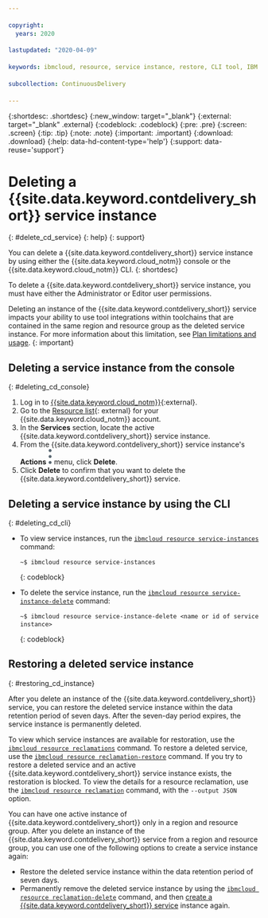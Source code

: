 ```yaml
---

copyright:
  years: 2020

lastupdated: "2020-04-09"

keywords: ibmcloud, resource, service instance, restore, CLI tool, IBM Cloud

subcollection: ContinuousDelivery

---
```


{:shortdesc: .shortdesc}
{:new_window: target="_blank"}
{:external: target="_blank" .external}
{:codeblock: .codeblock}
{:pre: .pre}
{:screen: .screen}
{:tip: .tip}
{:note: .note}
{:important: .important}
{:download: .download}
{:help: data-hd-content-type='help'}
{:support: data-reuse='support'}

# Deleting a {{site.data.keyword.contdelivery_short}} service instance
{: #delete_cd_service}
{: help} 
{: support}

You can delete a {{site.data.keyword.contdelivery_short}} service instance by using either the {{site.data.keyword.cloud_notm}} console or the {{site.data.keyword.cloud_notm}} CLI.
{: shortdesc}

To delete a {{site.data.keyword.contdelivery_short}} service instance, you must have either the Administrator or Editor user permissions.

Deleting an instance of the {{site.data.keyword.contdelivery_short}} service impacts your ability to use tool integrations within toolchains that are contained in the same region and resource group as the deleted service instance. For more information about this limitation, see [Plan limitations and usage](/docs/ContinuousDelivery?topic=ContinuousDelivery-limitations_usage).
{: important}

## Deleting a service instance from the console
{: #deleting_cd_console}

1. Log in to [{{site.data.keyword.cloud_notm}}](http://cloud.ibm.com){:external}.
1. Go to the [Resource list](https://cloud.ibm.com/resources){: external} for your {{site.data.keyword.cloud_notm}} account.
1. In the **Services** section, locate the active {{site.data.keyword.contdelivery_short}} service instance.
1. From the {{site.data.keyword.contdelivery_short}} service instance's **Actions** ![Overflow icon](images/overflow-icon-2.svg) menu, click **Delete**.
1. Click **Delete** to confirm that you want to delete the {{site.data.keyword.contdelivery_short}} service.

## Deleting a service instance by using the CLI
{: #deleting_cd_cli}

* To view service instances, run the [`ibmcloud resource service-instances`](/docs/cli?topic=cloud-cli-ibmcloud_commands_resource#ibmcloud_resource_service_instances) command:
  ```
  ~$ ibmcloud resource service-instances
  ``` 
  {: codeblock}

* To delete the service instance, run the [`ibmcloud resource service-instance-delete`](/docs/cli?topic=cloud-cli-ibmcloud_commands_resource#ibmcloud_resource_service_instance_delete) command: 
  ```
  ~$ ibmcloud resource service-instance-delete <name or id of service instance>
  ```
  {: codeblock}

## Restoring a deleted service instance
{: #restoring_cd_instance}

After you delete an instance of the {{site.data.keyword.contdelivery_short}} service, you can restore the deleted service instance within the data retention period of seven days. After the seven-day period expires, the service instance is permanently deleted. 

To view which service instances are available for restoration, use the [`ibmcloud resource reclamations`](https://cloud.ibm.com/docs/cli?topic=cloud-cli-ibmcloud_commands_resource#ibmcloud_resource_reclamations) command. To restore a deleted service, use the [`ibmcloud resource reclamation-restore`](/docs/cli?topic=cloud-cli-ibmcloud_commands_resource#ibmcloud_resource_reclamation_restore) command. If you try to restore a deleted service and an active {{site.data.keyword.contdelivery_short}} service instance exists, the restoration is blocked. To view the details for a resource reclamation, use the [`ibmcloud resource reclamation`](https://cloud.ibm.com/docs/cli?topic=cloud-cli-ibmcloud_commands_resource#ibmcloud_resource_reclamation) command, with the `--output JSON` option.

You can have one active instance of {{site.data.keyword.contdelivery_short}} only in a region and resource group. After you delete an instance of the {{site.data.keyword.contdelivery_short}} service from a region and resource group, you can use one of the following options to create a service instance again:

* Restore the deleted service instance within the data retention period of seven days.
* Permanently remove the deleted service instance by using the [`ibmcloud resource reclamation-delete`](/docs/cli?topic=cloud-cli-ibmcloud_commands_resource#ibmcloud_resource_reclamation_delete) command, and then [create a {{site.data.keyword.contdelivery_short}} service](/docs/ContinuousDelivery?topic=ContinuousDelivery-create_cd_service) instance again.
